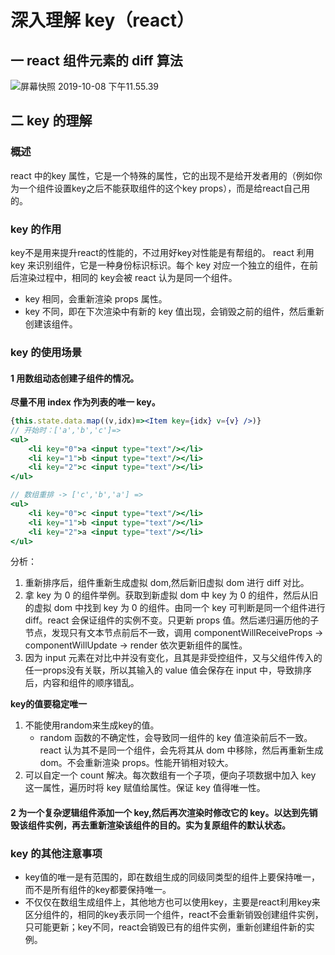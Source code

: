 # 深入理解 key（react）
## 一 react 组件元素的 diff 算法
![屏幕快照 2019-10-08 下午11.55.39](https://shenggao.oss-cn-beijing.aliyuncs.com/blog/2020/02/29/ping-mu-kuai-zhao-20191008-xia-wu115539.png)

## 二 key 的理解
### 概述 
react 中的key 属性，它是一个特殊的属性，它的出现不是给开发者用的（例如你为一个组件设置key之后不能获取组件的这个key props），而是给react自己用的。
### key 的作用
key不是用来提升react的性能的，不过用好key对性能是有帮组的。
react 利用 key 来识别组件，它是一种身份标识标识。每个 key 对应一个独立的组件，在前后渲染过程中，相同的 key会被 react 认为是同一个组件。
* key 相同，会重新渲染 props 属性。
* key 不同，即在下次渲染中有新的 key 值出现，会销毁之前的组件，然后重新创建该组件。

### key 的使用场景
#### 1 用数组动态创建子组件的情况。
   **尽量不用 index 作为列表的唯一 key。**
```jsx
{this.state.data.map((v,idx)=><Item key={idx} v={v} />)}
// 开始时：['a','b','c']=>
<ul>
    <li key="0">a <input type="text"/></li>
    <li key="1">b <input type="text"/></li>
    <li key="2">c <input type="text"/></li>
</ul>

// 数组重排 -> ['c','b','a'] =>
<ul>
    <li key="0">c <input type="text"/></li>
    <li key="1">b <input type="text"/></li>
    <li key="2">a <input type="text"/></li>
</ul>
```
分析：
1. 重新排序后，组件重新生成虚拟 dom,然后新旧虚拟 dom 进行 diff 对比。
2. 拿 key 为 0 的组件举例。获取到新虚拟 dom 中 key 为 0 的组件，然后从旧的虚拟 dom 中找到 key 为 0 的组件。由同一个 key 可判断是同一个组件进行 diff。react 会保证组件的实例不变。只更新 props 值。然后递归遍历他的子节点，发现只有文本节点前后不一致，调用 componentWillReceiveProps -> componentWillUpdate -> render 依次更新组件的属性。
3. 因为 input 元素在对比中并没有变化，且其是非受控组件，又与父组件传入的任一props没有关联，所以其输入的 value 值会保存在 input 中，导致排序后，内容和组件的顺序错乱。

**key的值要稳定唯一**
1. 不能使用random来生成key的值。
    * random 函数的不确定性，会导致同一组件的 key 值渲染前后不一致。react 认为其不是同一个组件，会先将其从 dom 中移除，然后再重新生成 dom。不会重新渲染 props。性能开销相对较大。
2. 可以自定一个 count 解决。每次数组有一个子项，便向子项数据中加入 key 这一属性，遍历时将 key 赋值给属性。保证 key 值得唯一性。

#### 2 为一个复杂逻辑组件添加一个 key,然后再次渲染时修改它的 key。以达到先销毁该组件实例，再去重新渲染该组件的目的。实为复原组件的默认状态。
### key 的其他注意事项
* key值的唯一是有范围的，即在数组生成的同级同类型的组件上要保持唯一，而不是所有组件的key都要保持唯一。
* 不仅仅在数组生成组件上，其他地方也可以使用key，主要是react利用key来区分组件的，相同的key表示同一个组件，react不会重新销毁创建组件实例，只可能更新；key不同，react会销毁已有的组件实例，重新创建组件新的实例。